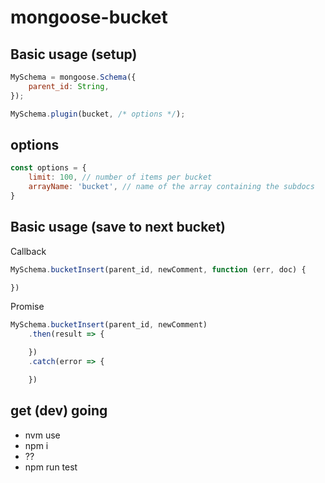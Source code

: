 # mongoose-bucket

## Basic usage (setup)
```javascript
MySchema = mongoose.Schema({
	parent_id: String,
});

MySchema.plugin(bucket, /* options */);
```

## options
```javascript
const options = {
	limit: 100, // number of items per bucket
	arrayName: 'bucket', // name of the array containing the subdocs
}
```

## Basic usage (save to next bucket)
Callback
```javascript
MySchema.bucketInsert(parent_id, newComment, function (err, doc) {

})
```

Promise
```javascript
MySchema.bucketInsert(parent_id, newComment)
	.then(result => {

	})
	.catch(error => {

	})
```

## get (dev) going
* nvm use
* npm i
* ??
* npm run test
